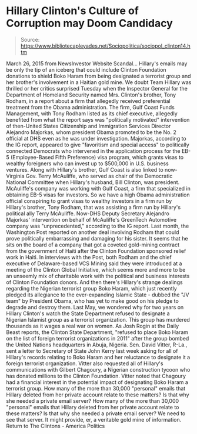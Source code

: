 # Hillary Clinton's Culture of Corruption may Doom Candidacy

> Source: https://www.bibliotecapleyades.net/Sociopolitica/sociopol_clinton14.htm

March 26, 2015 from NewsInvestor Website
Scandal... Hillary's emails may be only the tip of an iceberg that could include Clinton Foundation donations to shield Boko Haram from being designated a terrorist group and her brother's involvement in a Haitian gold mine. We doubt Team Hillary was thrilled or her critics surprised Tuesday when the Inspector General for the Department of Homeland Security named Mrs. Clinton's brother, Tony Rodham, in a report about a firm that allegedly received preferential treatment from the Obama administration. The firm, Gulf Coast Funds Management, with Tony Rodham listed as its chief executive, allegedly benefited from what the report says was "politically motivated" intervention of then-United States Citizenship and Immigration Services Director Alejandro Majorkas, whom president Obama promoted to be the No. 2 official at DHS even as he was under investigation. Majorkas, according to the IG report, appeared to give "favoritism and special access" to politically connected Democrats who intervened in the application process for the EB-5 (Employee-Based Fifth Preference) visa program, which grants visas to wealthy foreigners who can invest up to $500,000 in U.S. business ventures. Along with Hillary's brother, Gulf Coast is also linked to now-Virginia Gov. Terry McAuliffe, who served as chair of the Democratic National Committee when Hillary's husband, Bill Clinton, was president.
McAuliffe's company was working with Gulf Coast, a firm that specialized in obtaining EB-5 visas for investors. So we have a high Obama administration official conspiring to grant visas to wealthy investors in a firm run by Hillary's brother, Tony Rodham, that was assisting a firm run by Hillary's political ally Terry McAuliffe. Now-DHS Deputy Secretary Alejandro Majorkas' intervention on behalf of McAuliffe's GreenTech Automotive company was "unprecedented," according to the IG report. Last month, the Washington Post reported on another deal involving Rodham that could prove politically embarrassing and damaging for his sister. It seems that he sits on the board of a company that got a coveted gold-mining contract from the government of Haiti after the Clinton Foundation sponsored relief work in Haiti. In interviews with the Post, both Rodham and the chief executive of Delaware-based VCS Mining said they were introduced at a meeting of the Clinton Global Initiative, which seems more and more to be an unseemly mix of charitable work with the political and business interests of Clinton Foundation donors. And then there's Hillary's strange dealings regarding the Nigerian terrorist group Boko Haram, which just recently pledged its allegiance to the ever-expanding Islamic State - dubbed the "JV team" by President Obama, who has yet to make good on his pledge to degrade and destroy them. Last May, we wondered why for two years on Hillary Clinton's watch the State Department refused to designate a Nigerian Islamist group as a terrorist organization. This group has murdered thousands as it wages a real war on women.
As Josh Rogin at the Daily Beast reports, the Clinton State Department,
"refused to place Boko Haram on the list of foreign terrorist organizations in 2011" after the group bombed the United Nations headquarters in Abuja, Nigeria.
Sen. David Vitter, R-La., sent a letter to Secretary of State John Kerry last week asking for all of Hillary's records relating to Boko Haram and her reluctance to designate it a foreign terrorist organization. Vitter also requested all of Hillary's communications with Gilbert Chagoury, a Nigerian construction tycoon who has donated millions to the Clinton Foundation.
Vitter noted that Chagoury had a financial interest in the potential impact of designating Boko Haram a terrorist group.
How many of the more than 30,000 "personal" emails that Hillary deleted from her private account relate to these matters? Is that why she needed a private email server?
How many of the more than 30,000 "personal" emails that Hillary deleted from her private account relate to these matters?
Is that why she needed a private email server?
We need to see that server.
It might provide, er, a veritable gold mine of information.
Return to The Clintons - America Politics
